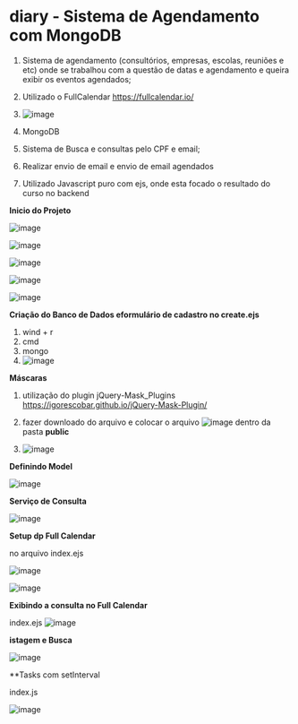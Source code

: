 # diary - Sistema de Agendamento com MongoDB

1. Sistema de agendamento (consultórios, empresas, escolas, reuniões e etc) onde se trabalhou com a questão de datas e agendamento e queira exibir os eventos agendados;
2. Utilizado o FullCalendar https://fullcalendar.io/ 

3. ![image](https://user-images.githubusercontent.com/88910148/160729509-68ceb229-8814-450f-950e-0ce947340033.png)


4. MongoDB 
5. Sistema de Busca e consultas pelo CPF e email;
6. Realizar envio de email e envio de email agendados
7. Utilizado Javascript puro com ejs, onde esta focado o resultado do curso no backend

**Inicio do Projeto**

![image](https://user-images.githubusercontent.com/88910148/160729668-e771dbd4-0391-44bb-9a23-f7f052eb48af.png)

![image](https://user-images.githubusercontent.com/88910148/160729707-8e0dce46-03f2-4b72-95f0-200e3cf86e37.png)

![image](https://user-images.githubusercontent.com/88910148/160729739-0bec47ed-5087-4d9e-b97c-5c5937726b45.png)

![image](https://user-images.githubusercontent.com/88910148/160729789-47e05b04-30b6-4beb-a34c-67754ac29176.png)

![image](https://user-images.githubusercontent.com/88910148/160729822-43660e1c-bf19-4381-a779-a93c03a22615.png)

**Criação do Banco de Dados eformulário de cadastro no create.ejs**

1. wind + r
2. cmd
3. mongo 
4. ![image](https://user-images.githubusercontent.com/88910148/160730300-54af9665-fb03-4663-b8f9-7dcf37f67ace.png)

**Máscaras**

1. utilização do plugin jQuery-Mask_Plugins  https://igorescobar.github.io/jQuery-Mask-Plugin/
2. fazer downloado do arquivo e colocar o arquivo ![image](https://user-images.githubusercontent.com/88910148/160731462-8a9ba927-dfda-40f2-8377-c12a167cda70.png)  dentro da pasta **public**

3. ![image](https://user-images.githubusercontent.com/88910148/160731795-30b34390-484d-44f8-8674-6f6d0af72d6c.png)


**Definindo Model**

![image](https://user-images.githubusercontent.com/88910148/160731946-793a1af1-1e6b-43d1-a639-242980480631.png)

**Serviço de Consulta**

![image](https://user-images.githubusercontent.com/88910148/160732223-eef03e92-54c7-4b68-8018-9348bce6c60b.png)

**Setup dp Full Calendar**

no arquivo index.ejs

![image](https://user-images.githubusercontent.com/88910148/160732743-735d5204-8018-4fbc-b2a6-45829f175a0d.png)

![image](https://user-images.githubusercontent.com/88910148/160733004-5836eb49-fd1d-484f-bf73-996b0f164f54.png)



**Exibindo a consulta no Full Calendar**


index.ejs ![image](https://user-images.githubusercontent.com/88910148/160733558-ac3a997c-9111-4677-92da-33d3b49e2b2f.png)


**istagem e Busca**

![image](https://user-images.githubusercontent.com/88910148/160734167-e8dcd9cd-9f5a-43aa-807f-5cb3f8c68812.png)


**Tasks com setInterval

index.js

![image](https://user-images.githubusercontent.com/88910148/160734753-081c1813-4086-4e28-acc0-ea82865ad857.png)





